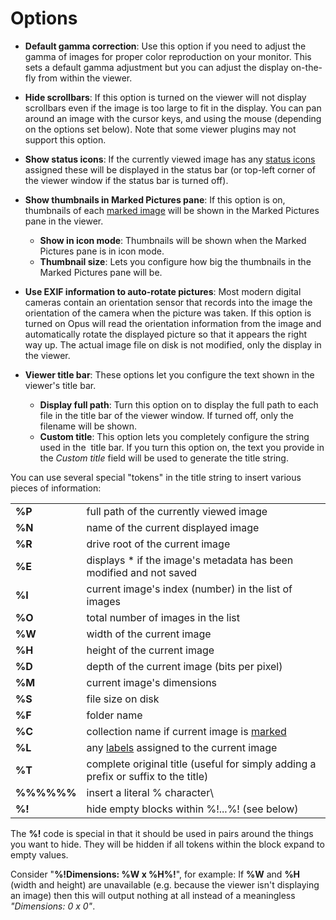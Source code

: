 # Options

- **Default gamma correction**: Use this option if you need to adjust the gamma of images for proper color reproduction on your monitor. This sets a default gamma adjustment but you can adjust the display on-the-fly from within the viewer.
- **Hide scrollbars**: If this option is turned on the viewer will not display scrollbars even if the image is too large to fit in the display. You can pan around an image with the cursor keys, and using the mouse (depending on the options set below). Note that some viewer plugins may not support this option.
- **Show status icons**: If the currently viewed image has any [status icons](/Manual/file_operations/labels.md) assigned these will be displayed in the status bar (or top-left corner of the viewer window if the status bar is turned off).
- **Show thumbnails in Marked Pictures pane**: If this option is on, thumbnails of each [marked image](/Manual/additional_functionality/viewing_images/image_marking.md) will be shown in the Marked Pictures pane in the viewer.
  - **Show in icon mode**: Thumbnails will be shown when the Marked Pictures pane is in icon mode.
  - **Thumbnail size**: Lets you configure how big the thumbnails in the Marked Pictures pane will be. 

- **Use EXIF information to auto-rotate pictures**: Most modern digital cameras contain an orientation sensor that records into the image the orientation of the camera when the picture was taken. If this option is turned on Opus will read the orientation information from the image and automatically rotate the displayed picture so that it appears the right way up. The actual image file on disk is not modified, only the display in the viewer.
- **Viewer title bar**: These options let you configure the text shown in the viewer's title bar.
  - **Display full path**: Turn this option on to display the full path to each file in the title bar of the viewer window. If turned off, only the filename will be shown.
  - **Custom title**: This option lets you completely configure the string used in the  title bar. If you turn this option on, the text you provide in the *Custom title* field will be used to generate the title string.

You can use several special "tokens" in the title string to insert various pieces of information:

|            |                                                                                                      |
|------------|------------------------------------------------------------------------------------------------------|
| **%P**     | full path of the currently viewed image                                                              |
| **%N**     | name of the current displayed image                                                                  |
| **%R**     | drive root of the current image                                                                      |
| **%E**     | displays \* if the image's metadata has been modified and not saved                                  |
| **%I**     | current image's index (number) in the list of images                                                 |
| **%O**     | total number of images in the list                                                                   |
| **%W**     | width of the current image                                                                           |
| **%H**     | height of the current image                                                                          |
| **%D**     | depth of the current image (bits per pixel)                                                          |
| **%M**     | current image's dimensions                                                                           |
| **%S**     | file size on disk                                                                                    |
| **%F**     | folder name                                                                                          |
| **%C**     | collection name if current image is [marked](/Manual/additional_functionality/viewing_images/image_marking.md) |
| **%L**     | any [labels](/Manual/file_operations/labels.md) assigned to the current image                                  |
| **%T**     | complete original title (useful for simply adding a prefix or suffix to the title)                   |
| **%%%%%%** | insert a literal % character\\                                                                       |
| **%!**     | hide empty blocks within %!...%! (see below)                                                         |

The **%!** code is special in that it should be used in pairs around the things you want to hide. They will be hidden if all tokens within the block expand to empty values.

Consider "**%!Dimensions: %W x %H%!**", for example: If **%W** and **%H** (width and height) are unavailable (e.g. because the viewer isn't displaying an image) then this will output nothing at all instead of a meaningless *"Dimensions: 0 x 0"*.
